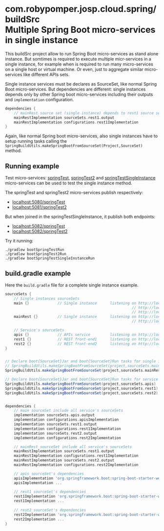# com.robypomper.josp.cloud.spring/buildSrc<br>Multiple Spring Boot micro-services in single instance

This buildSrc project allow to run Spring Boot micro-services as stand alone instance.
But somtimes is required to execute multiple micr-services in a single instance,
for example when is required to run many micro-services on a single host or
virtual machine. Or even, just to aggregate similar micro-services like different
APIs sets.

Single instance services must be declares as SourceSet, like normal Spring Boot
micro-services. But dependencies are different: single instances depends only
by other Spring boot micro-services including their outputs and ```implementation```
configuration.

```groovy
dependencies {
    // mainRest source set (single instance) depends to rest1 source set (micro-service)
    mainRestImplementation sourceSets.rest1.output
    mainRestImplementation configurations.rest1Implementation
}
```

Again, like normal Spring boot micro-services, also single instances have to
setup running tasks calling the 
```SpringBuildUtils.makeSpringBootFromSourceSet(Project,SourceSet)``` method.


## Running example

Test micro-services: [springTest](../../src/springTest/docs/README.md),
[springTest2](../../src/springTest2/docs/README.md) and
[springTestSingleInstance](../../src/springTestSingleInstance/docs/README.md)
micro-services can be used to test the single instance method.

The springTest and springTest2 micro-services publish respectively:
* [localhost:5080/springTest](http://localhost:5080/springTest)
* [localhost:5081/springTest2](http://localhost:5081/springTest2)

But when joined in the springTestSingleInstance, it publish both endpoints:
* [localhost:5082/springTest](http://localhost:5082/springTest)
* [localhost:5082/springTest2](http://localhost:5082/springTest2)

Try it running:
```shell script
./gradlew bootSpringTestRun
./gradlew bootSpringTest2Run
./gradlew bootSpringTestSingleInstanceRun
```


## build.gradle example

Here the ```build.gradle``` file for a complete single instance example.

```groovy
sourceSets {
    // Single instances sourceSets
	main {}             // Single instance      listening on http://localhost:7080/apis
                                                          // http://localhost:7080/rest1
                                                          // http://localhost:7080/rest2
	mainRest {}         // Single instance		listening on http://localhost:7180/rest1
                                                          // http://localhost:7180/rest2

	// Service's sourceSets
	apis {}             // APIs service         listening on http://localhost:7081/apis
	rest1 {}            // REST front-end1      listening on http://localhost:7082/rest1
	rest2 {}            // REST front-end2      listening on http://localhost:7083/rest2
}


// Declare boot{SourceSet}Jar and boot{SourceSet}Run tasks for single instance's source sets
// SpringBuildUtils.makeSpringBootFromSourceSet(project,sourceSets.main)    // already set by spring's gradle plugin
SpringBuildUtils.makeSpringBootFromSourceSet(project,sourceSets.mainRest)

// Declare boot{SourceSet}Jar and boot{SourceSet}Run tasks for service's source sets
SpringBuildUtils.makeSpringBootFromSourceSet(project,sourceSets.apis)
SpringBuildUtils.makeSpringBootFromSourceSet(project,sourceSets.rest1)
SpringBuildUtils.makeSpringBootFromSourceSet(project,sourceSets.rest2)


dependencies {
	// main sourceSet include all service's sourceSets
	implementation sourceSets.apis.output
	implementation configurations.apisImplementation
	implementation sourceSets.rest1.output
	implementation configurations.rest1Implementation
	implementation sourceSets.rest2.output
	implementation configurations.rest2Implementation

	// mainRest sourceSet include all service's sourceSets
	mainRestImplementation sourceSets.rest1.output
	mainRestImplementation configurations.rest1Implementation
	mainRestImplementation sourceSets.rest2.output
	mainRestImplementation configurations.rest2Implementation

	// apis sourceSet's dependencies
    apisImplementation 'org.springframework.boot:spring-boot-starter-web'
    apisImplementation ...
    
    // rest1 sourceSet's dependencies
    rest1Implementation 'org.springframework.boot:spring-boot-starter-web'
    rest1Implementation ...
    
    // rest2 sourceSet's dependencies
    rest2Implementation 'org.springframework.boot:spring-boot-starter-web'
    rest2Implementation ...
}
```

